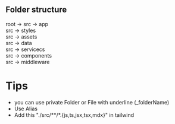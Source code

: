 ## Folder structure

root -> src -> app <br />
src -> styles <br />
src -> assets <br />
src -> data <br />
src -> servicecs <br />
src -> components <br />
src -> middleware <br />

# Tips
* you can use private Folder or File with underline (_folderName)
* Use Alias
* Add this "./src/**/*.{js,ts,jsx,tsx,mdx}" in tailwind


